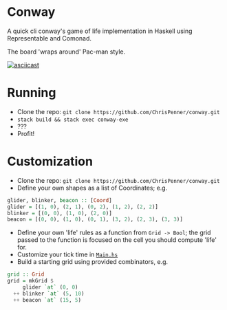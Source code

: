 # Conway

A quick cli conway's game of life implementation in Haskell using Representable and Comonad.

The board 'wraps around' Pac-man style.

[![asciicast](https://asciinema.org/a/132401.png)](https://asciinema.org/a/132401)

# Running

* Clone the repo: `git clone https://github.com/ChrisPenner/conway.git`
* `stack build && stack exec conway-exe`
* ???
* Profit!

# Customization
* Clone the repo: `git clone https://github.com/ChrisPenner/conway.git`
* Define your own shapes as a list of Coordinates; e.g.

```haskell
glider, blinker, beacon :: [Coord]
glider = [(1, 0), (2, 1), (0, 2), (1, 2), (2, 2)]
blinker = [(0, 0), (1, 0), (2, 0)]
beacon = [(0, 0), (1, 0), (0, 1), (3, 2), (2, 3), (3, 3)]
```

* Define your own 'life' rules as a function from `Grid -> Bool`; the grid passed to the function is focused on
    the cell you should compute 'life' for.
* Customize your tick time in [`Main.hs`](./app/Main.hs)
* Build a starting grid using provided combinators, e.g.

```haskell
grid :: Grid
grid = mkGrid $
     glider `at` (0, 0)
  ++ blinker `at` (5, 10)
  ++ beacon `at` (15, 5)
```
